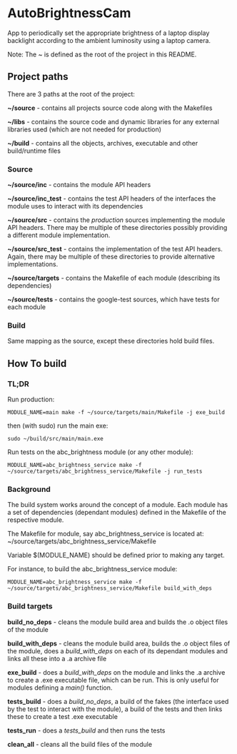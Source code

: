 # AutoBrightnessCam

App to periodically set the appropriate brightness of a laptop display backlight 
according to the ambient luminosity using a laptop camera.

Note: The ~ is defined as the root of the project in this README.

## Project paths

There are 3 paths at the root of the project:

**~/source** - contains all projects source code along with the Makefiles

**~/libs** - contains the source code and dynamic libraries for any external 
libraries used (which are not needed for production)

**~/build** - contains all the objects, archives, executable and other 
build/runtime files

### Source

**~/source/inc** - contains the module API headers

**~/source/inc_test** - contains the test API headers of the interfaces the 
module uses to interact with its dependencies

**~/source/src** - contains the *production* sources implementing the module API 
headers. There may be multiple of these directories possibly providing a 
different module implementation.

**~/source/src_test** - contains the implementation of the test API headers. 
Again, there may be multiple of these directories to provide alternative 
implementations.

**~/source/targets** - contains the Makefile of each module (describing its 
dependencies)

**~/source/tests** - contains the google-test sources, which have tests for each 
module

### Build

Same mapping as the source, except these directories hold build files.

## How To build

### TL;DR

Run production:

`MODULE_NAME=main make -f ~/source/targets/main/Makefile -j exe_build`

then (with sudo) run the main exe:

`sudo ~/build/src/main/main.exe`

Run tests on the abc_brightness module (or any other module):

`MODULE_NAME=abc_brightness_service make -f ~/source/targets/abc_brightness_service/Makefile -j run_tests`

### Background

The build system works around the concept of a module. Each module has a set of 
dependencies (dependant modules) defined in the Makefile of the respective 
module.

The Makefile for module, say abc_brightness_service is located at:
~/source/targets/abc_brightness_service/Makefile

Variable $(MODULE_NAME) should be defined prior to making any target.

For instance, to build the abc_brightness_service module:

`MODULE_NAME=abc_brightness_service make -f ~/source/targets/abc_brightness_service/Makefile build_with_deps`

### Build targets

**build_no_deps** - cleans the module build area and builds the .o object files 
of the module

**build_with_deps** - cleans the module build area, builds the .o object 
files of the module, does a *build_with_deps* on each of its dependant modules 
and links all these into a .a archive file

**exe_build** - does a *build_with_deps* on the module and links the .a archive 
to create a .exe executable file, which can be run. This is only useful for 
modules defining a *main()* function.

**tests_build** - does a *build_no_deps*, a build of the fakes (the interface 
used by the test to interact with the module), a build of the tests and then
links these to create a test .exe executable

**tests_run** - does a *tests_build* and then runs the tests

**clean_all** - cleans all the build files of the module

